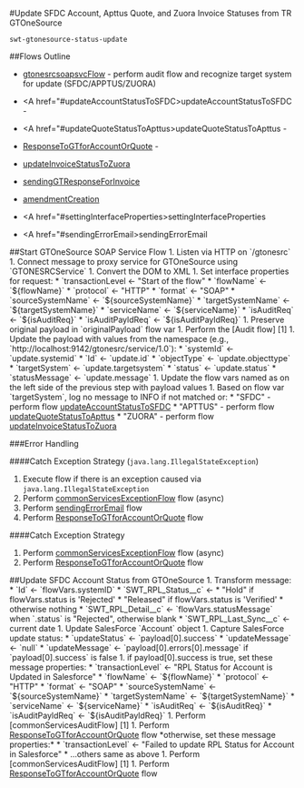 #Update SFDC Account, Apttus Quote, and Zuora Invoice Statuses from TR GTOneSource

    swt-gtonesource-status-update

##Flows Outline

* <A href="#gtonesrcsoapsvcFlow">gtonesrcsoapsvcFlow</A> - perform audit flow and recognize target system for update (SFDC/APPTUS/ZUORA)

* <A href="#updateAccountStatusToSFDC>updateAccountStatusToSFDC</A> - 

* <A href="#updateQuoteStatusToApttus>updateQuoteStatusToApttus</A> -

* <A href="#ResponseToGTforAccountOrQuote">ResponseToGTforAccountOrQuote</A> -

* <A href="#updateInvoiceStatusToZuora">updateInvoiceStatusToZuora</A>

* <A href="#sendingGTResponseForInvoice">sendingGTResponseForInvoice</A>

* <A href="#amendmentCreation">amendmentCreation</A>

* <A href="#settingInterfaceProperties>settingInterfaceProperties</A>

* <A href="#sendingErrorEmail>sendingErrorEmail</A>

<A name="gtonesrcsoapsvcFlow">
##Start GTOneSource SOAP Service Flow</A>
1. Listen via HTTP on `/gtonesrc`
1. Connect message to proxy service for GTOneSource using `GTONESRCService`
1. Convert the DOM to XML
1. Set interface properties for request:
   * `transactionLevel <- "Start of the flow"
   * `flowName` <- `${flowName}`
   * `protocol` <- "HTTP"
   * `format` <- "SOAP"
   * `sourceSystemName` <- `${sourceSystemName}`
   * `targetSystemName` <- `${targetSystemName}`
   * `serviceName` <- `${serviceName}`
   * `isAuditReq` <- `${isAuditReq}`
   * `isAuditPayldReq` <- `${isAuditPayldReq}`
1. Preserve original payload in `originalPayload` flow var
1. Perform the [Audit flow] [1]
1. Update the payload with values from the namespace (e.g., `http://localhost:9142/gtonesrc/service/1.0`):
   * `systemId` <- `update.systemid`
   * `Id` <- `update.id`
   * `objectType` <- `update.objecttype`
   * `targetSystem` <- `update.targetsystem`
   * `status` <- `update.status`
   * `statusMessage` <- `update.message`
1. Update the flow vars named as on the left side of the previous step with payload values
1. Based on flow var `targetSystem`, log no message to INFO if not matched or:
   * "SFDC" - perform flow <A href="#updateAccountStatusToSFDC">updateAccountStatusToSFDC</A>
   * "APTTUS" - perform flow <A href="#updateQuoteStatusToApttus">updateQuoteStatusToApttus</A>
   * "ZUORA" - perform flow <A href="#updateInvoiceStatusToZuora">updateInvoiceStatusToZuora</A>

###Error Handling

####Catch Exception Strategy (`java.lang.IllegalStateException`)
1. Execute flow if there is an exception caused via `java.lang.IllegalStateException`
1. Perform <A href="commonServicesExceptionFlow">commonServicesExceptionFlow</A> flow (async)
1. Perform <A href="sendingErrorEmail">sendingErrorEmail</A> flow
1. Perform <A href="ResponseToGTforAccountOrQuote">ResponseToGTforAccountOrQuote</A> flow

####Catch Exception Strategy
1. Perform <A href="commonServicesExceptionFlow">commonServicesExceptionFlow</A> flow (async)
1. Perform <A href="ResponseToGTforAccountOrQuote">ResponseToGTforAccountOrQuote</A> flow

<A name="updateAccountStatusToSFDC">
##Update SFDC Account Status from GTOneSource</A>
1. Transform message:
   * `Id` <- `flowVars.systemID`
   * `SWT_RPL_Status__c` <- 
      * "Hold" if flowVars.status is 'Rejected'
      * "Released" if flowVars.status is 'Verified'
      * otherwise nothing
   * `SWT_RPL_Detail__c` <- `flowVars.statusMessage` when `.status` is "Rejected", otherwise blank
   * `SWT_RPL_Last_Sync__c` <- current date
1. Update SalesForce `Account` object
1. Capture SalesForce update status:
   * `updateStatus` <- `payload[0].success`
   * `updateMessage` <- `null`   
   * `updateMessage` <- `payload[0].errors[0].message` if `payload[0].success` is false
1. if payload[0].success is true, set these message properties:
   * `transactionLevel` <- "RPL Status for Account is Updated in Salesforce"
   * `flowName` <- `${flowName}`
   * `protocol` <- "HTTP"
   * `format` <- "SOAP"
   * `sourceSystemName` <- `${sourceSystemName}`
   * `targetSystemName` <- `${targetSystemName}`
   * `serviceName` <- `${serviceName}`
   * `isAuditReq` <- `${isAuditReq}`
   * `isAuditPayldReq` <- `${isAuditPayldReq}`
   1. Perform [commonServicesAuditFlow] [1]
   1. Perform <A href="#ResponseToGTforAccountOrQuote">ResponseToGTforAccountOrQuote</A> flow  
*otherwise, set these message properties:*
   * `transactionLevel` <- "Failed to update RPL Status for Account in Salesforce"
   * ...others same as above
   1. Perform [commonServicesAuditFlow] [1]
   1. Perform <A href="#ResponseToGTforAccountOrQuote">ResponseToGTforAccountOrQuote</A> flow  
   


[1]: https://github.com/lcgillies/TestGitHubPages/tree/dev/CommonServicesWrapper#common-audit-flow
